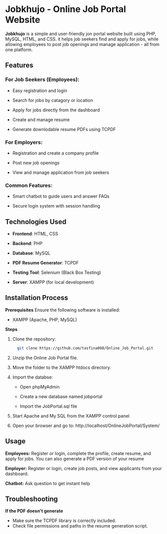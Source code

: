 # Jobkhujo - Online Job Portal Website

**Jobkhujo** is a simple and user-friendly jon portal website built using PHP, MySQL, HTML, and CSS. it helps job seekers find and apply for jobs, while allowing employees to post job openings and manage application - all from one platform.

## Features

### For Job Seekers (Employees):
- Easy registration and login

- Search for jobs by catagory or location

- Apply for jobs directly from the dashboard

- Create and manage resume

- Generate downlodable resume PDFs using TCPDF

### For Employers:
- Registration and create a company profile

- Post new job openings

- View and manage application from job seekers


### Common Features:
- Smart chatbot to guide users and answer FAQs

- Secure login system with session handling


## Technologies Used
- **Frontend**: HTML, CSS

- **Backend**: PHP

- **Database**: MySQL

- **PDF Resume Generator**: TCPDF

- **Testing Tool**: Selenium (Black Box Testing)

- **Server**: XAMPP (for local development)


## Installation Process
**Prerequisites**
Ensure the following software is installed:
- XAMPP (Apache, PHP, MySQL)

**Steps**
 
  1. Clone the repository:

     ```bash
       git clone https://github.com/tasfina008/Online_Job_Portal.git


  2. Unzip the Online Job Portal file.  
  
  3. Move the folder to the XAMPP htdocs directory.
  
  4. Import the databse:
  
     - Open phpMyAdmin
     
     - Create a new database named jobportal
     
     - Import the JobPortal.sql file

 
5. Start Apache and My SQL from the XAMPP control panel
     
6. Open your browser and go to:
      http://localhost/OnlineJobPortal/System/


## Usage

**Employees:**
Register or login, complete the profile, create resume, and apply for jobs. You can also generate a PDF version of your resume

**Employer:**
Register or login, create job posts, and view applicants from your dashboard.

**Chatbot:**
Ask question to get instant help


## Troubleshooting
**If the PDF doesn't generate**
  - Make sure the TCPDF library is correctly included.
  - Check file permissions and paths in the resume generation script.

